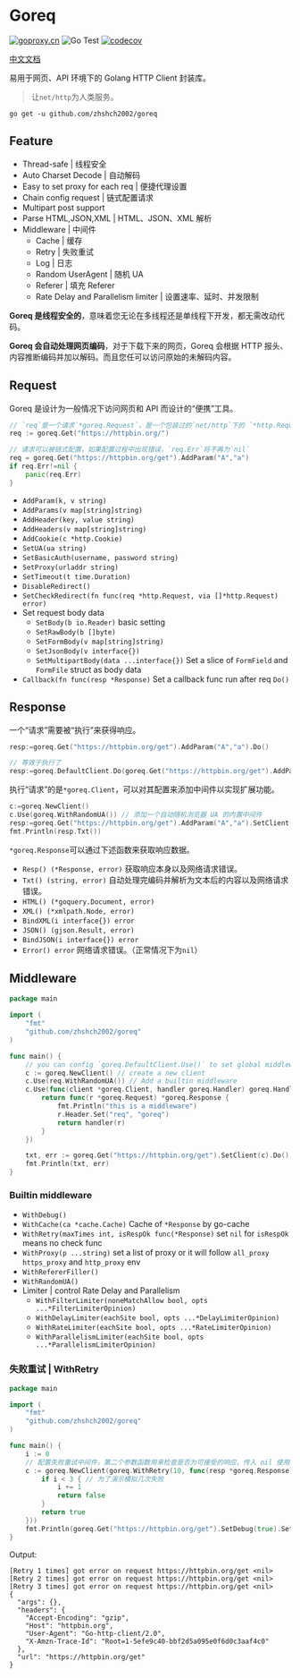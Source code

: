 # Goreq
[![goproxy.cn](https://goproxy.cn/stats/github.com/zhshch2002/goreq/badges/download-count.svg)](https://goproxy.cn)
![Go Test](https://github.com/zhshch2002/goreq/workflows/Go%20Test/badge.svg)
[![codecov](https://codecov.io/gh/zhshch2002/goreq/branch/master/graph/badge.svg)](https://codecov.io/gh/zhshch2002/goreq)

[中文文档](https://gospider.xzhsh.ch//)

易用于网页、API 环境下的 Golang HTTP Client 封装库。

> 让`net/http`为人类服务。

```shell script
go get -u github.com/zhshch2002/goreq
```

## Feature
* Thread-safe | 线程安全
* Auto Charset Decode | 自动解码
* Easy to set proxy for each req | 便捷代理设置
* Chain config request | 链式配置请求
* Multipart post support
* Parse HTML,JSON,XML | HTML、JSON、XML 解析
* Middleware | 中间件
    * Cache | 缓存
    * Retry | 失败重试
    * Log | 日志
    * Random UserAgent | 随机 UA
    * Referer | 填充 Referer
    * Rate Delay and Parallelism limiter | 设置速率、延时、并发限制

**Goreq 是线程安全的**，意味着您无论在多线程还是单线程下开发，都无需改动代码。

**Goreq 会自动处理网页编码**，对于下载下来的网页，Goreq 会根据 HTTP 报头、内容推断编码并加以解码。而且您任可以访问原始的未解码内容。

## Request
Goreq 是设计为一般情况下访问网页和 API 而设计的“便携”工具。
```go
// `req`是一个请求`*goreq.Request`，是一个包装过的`net/http`下的 `*http.Request`
req := goreq.Get("https://httpbin.org/")

// 请求可以被链式配置，如果配置过程中出现错误，`req.Err`将不再为`nil`
req = goreq.Get("https://httpbin.org/get").AddParam("A","a")
if req.Err!=nil {
    panic(req.Err)
}
```

* `AddParam(k, v string)`
* `AddParams(v map[string]string)`
* `AddHeader(key, value string)`
* `AddHeaders(v map[string]string)`
* `AddCookie(c *http.Cookie)`
* `SetUA(ua string)`
* `SetBasicAuth(username, password string)`
* `SetProxy(urladdr string)`
* `SetTimeout(t time.Duration)`
* `DisableRedirect()`
* `SetCheckRedirect(fn func(req *http.Request, via []*http.Request) error)`
* Set request body data
    * `SetBody(b io.Reader)` basic setting
    * `SetRawBody(b []byte)`
    * `SetFormBody(v map[string]string)`
    * `SetJsonBody(v interface{})`
    * `SetMultipartBody(data ...interface{})` Set a slice of `FormField` and `FormFile` struct as body data
* `Callback(fn func(resp *Response)` Set a callback func run after req `Do()`

## Response
一个“请求”需要被“执行”来获得响应。

```go
resp:=goreq.Get("https://httpbin.org/get").AddParam("A","a").Do()

// 等效于执行了
resp:=goreq.DefaultClient.Do(goreq.Get("https://httpbin.org/get").AddParam("A","a"))
```
执行“请求”的是`*goreq.Client`，可以对其配置来添加中间件以实现扩展功能。

```go
c:=goreq.NewClient()
c.Use(goreq.WithRandomUA()) // 添加一个自动随机浏览器 UA 的内置中间件
resp:=goreq.Get("https://httpbin.org/get").AddParam("A","a").SetClient(c).Do()
fmt.Println(resp.Txt())
```

`*goreq.Response`可以通过下述函数来获取响应数据。
* `Resp() (*Response, error)` 获取响应本身以及网络请求错误。
* `Txt() (string, error)` 自动处理完编码并解析为文本后的内容以及网络请求错误。
* `HTML() (*goquery.Document, error)`
* `XML() (*xmlpath.Node, error)`
* `BindXML(i interface{}) error`
* `JSON() (gjson.Result, error)`
* `BindJSON(i interface{}) error`
* `Error() error` 网络请求错误。（正常情况下为`nil`）

## Middleware
```go
package main

import (
	"fmt"
	"github.com/zhshch2002/goreq"
)

func main() {
	// you can config `goreq.DefaultClient.Use()` to set global middleware
	c := goreq.NewClient() // create a new client
	c.Use(req.WithRandomUA()) // Add a builtin middleware
	c.Use(func(client *goreq.Client, handler goreq.Handler) goreq.Handler { // Add another middleware
		return func(r *goreq.Request) *goreq.Response {
			fmt.Println("this is a middleware")
			r.Header.Set("req", "goreq")
			return handler(r)
		}
	})

	txt, err := goreq.Get("https://httpbin.org/get").SetClient(c).Do().Txt()
	fmt.Println(txt, err)
}
```
### Builtin middleware
* `WithDebug()`
* `WithCache(ca *cache.Cache)` Cache of `*Response` by go-cache
* `WithRetry(maxTimes int, isRespOk func(*Response)` set `nil` for `isRespOk` means no check func
* `WithProxy(p ...string)` set a list of proxy or it will follow `all_proxy` `https_proxy` and `http_proxy` env
* `WithRefererFiller()`
* `WithRandomUA()`
* Limiter | control Rate Delay and Parallelism
  * `WithFilterLimiter(noneMatchAllow bool, opts ...*FilterLimiterOpinion)` 
  * `WithDelayLimiter(eachSite bool, opts ...*DelayLimiterOpinion)` 
  * `WithRateLimiter(eachSite bool, opts ...*RateLimiterOpinion)` 
  * `WithParallelismLimiter(eachSite bool, opts ...*ParallelismLimiterOpinion)` 

### 失败重试 | WithRetry
```go
package main

import (
	"fmt"
	"github.com/zhshch2002/goreq"
)

func main() {
	i := 0
	// 配置失败重试中间件，第二个参数函数用来检查是否为可接受的响应，传入 nil 使用默认函数。
	c := goreq.NewClient(goreq.WithRetry(10, func(resp *goreq.Response) bool {
		if i < 3 { // 为了演示模拟几次失败
			i += 1
			return false
		}
		return true
	}))
	fmt.Println(goreq.Get("https://httpbin.org/get").SetDebug(true).SetClient(c).Do().Text)
}
```

Output:
```
[Retry 1 times] got error on request https://httpbin.org/get <nil>
[Retry 2 times] got error on request https://httpbin.org/get <nil>
[Retry 3 times] got error on request https://httpbin.org/get <nil>
{
  "args": {},
  "headers": {
    "Accept-Encoding": "gzip",
    "Host": "httpbin.org",
    "User-Agent": "Go-http-client/2.0",
    "X-Amzn-Trace-Id": "Root=1-5efe9c40-bbf2d5a095e0f6d0c3aaf4c0"
  },
  "url": "https://httpbin.org/get"
}
```
